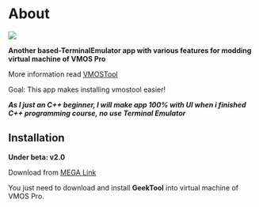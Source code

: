 # About

<img src="https://i.imgur.com/aGDKH2R.png" /> 

**Another based-TerminalEmulator app with various features for modding virtual machine of VMOS Pro**

More information read [VMOSTool](https://github.com/HuskyDG/VMOSPro_RootXposed_Terminal)

Goal: This app makes installing vmostool easier!

***As I just an C++ beginner, I will make app 100% with UI when i finished C++ programming course, no use Terminal Emulator***

## Installation

**Under beta: v2.0**

Download from [MEGA Link](http://link1s.com/W2GN7) 



You just need to download and install **GeekTool** into virtual machine of VMOS Pro.
